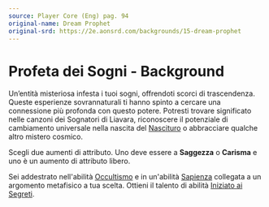```yaml
---
source: Player Core (Eng) pag. 94
original-name: Dream Prophet
original-srd: https://2e.aonsrd.com/backgrounds/15-dream-prophet
---
```


# Profeta dei Sogni - Background

Un’entità misteriosa infesta i tuoi sogni, offrendoti scorci di trascendenza.
Queste esperienze sovrannaturali ti hanno spinto a cercare una connessione più
profonda con questo potere. Potresti trovare significato nelle canzoni dei
Sognatori di Liavara, riconoscere il potenziale di cambiamento universale nella
nascita del [Nascituro](/divinita/il-nascituro) o abbracciare qualche altro
mistero cosmico.

Scegli due aumenti di attributo. Uno deve essere a **Saggezza** o **Carisma** e
uno è un aumento di attributo libero.

Sei addestrato nell'abilità [Occultismo](/abilita/occultismo) e in un'abilità
[Sapienza](/abilita/sapienza) collegata a un argomento metafisico a tua scelta.
Ottieni il talento di abilità
[Iniziato ai Segreti](/talenti/iniziato-ai-segreti).
